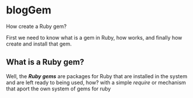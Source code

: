 # blogGem
How create a Ruby gem?

First we need to know what is a gem in Ruby, how works, and finally how create and install that gem.

## What is a Ruby gem?

Well, the ***Ruby gems*** are packages for Ruby that are installed in the system and are left ready to being used, how? with a simple *require* or mechanism that aport the own system of gems for ruby 



